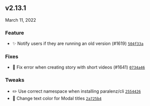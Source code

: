 
## v2.13.1
March 11, 2022

### Feature
* ✨ Notify users if they are running an old version (#1619) [`504f33a`](https://github.com/paralenz/mobile/commit/504f33a26a4763aea5536cdc82ddf6d536916f1c)


### Fixes
* 🐛 Fix error when creating story with short videos (#1641) [`0734a46`](https://github.com/paralenz/mobile/commit/0734a4656eb3950261bac86c7cebd0edaeafca89)


### Tweaks
* ✏️ Use correct namespace when installing paralenz/cli [`2554426`](https://github.com/paralenz/mobile/commit/255442658b62787af8564b5d711412ac1b4fb7b1)
* 💄 Change text color for Modal titles [`2a725b4`](https://github.com/paralenz/mobile/commit/2a725b4ef4298eabbb88963160a4cb4f6c5a7ac6)

